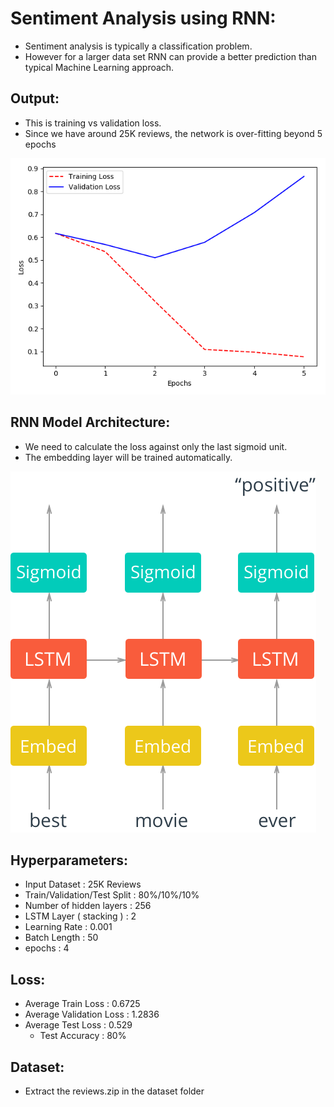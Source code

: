 # Sentiment Analysis using RNN: 
- Sentiment analysis is typically a classification problem.
- However for a larger data set RNN can provide a better prediction than typical Machine Learning approach.  


## Output: 

- This is training vs validation loss.
- Since we have around 25K reviews, the network is over-fitting beyond 5 epochs       

![Alt text](img/plot1.png?raw=true "Output") 

## RNN Model Architecture:

- We need to calculate the loss against only the last sigmoid unit.
- The embedding layer will be trained automatically.

![Alt text](img/network_diagram.png?raw=true "Architecture")

## Hyperparameters:

- Input Dataset                 : 25K Reviews
- Train/Validation/Test Split   : 80%/10%/10%
- Number of hidden layers       : 256
- LSTM Layer ( stacking )       : 2
- Learning Rate                 : 0.001
- Batch Length                  : 50
- epochs                        : 4

## Loss: 

- Average Train Loss        :   0.6725
- Average Validation Loss   :   1.2836
- Average Test Loss         :   0.529
    - Test Accuracy         :   80% 
 
## Dataset:

-  Extract the reviews.zip in the dataset folder
   

